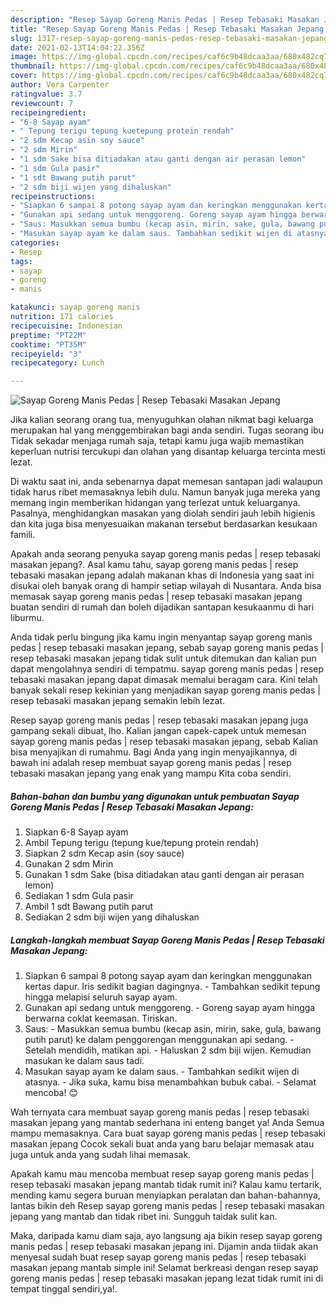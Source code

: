 ```yaml
---
description: "Resep Sayap Goreng Manis Pedas | Resep Tebasaki Masakan Jepang yang nikmat Untuk Jualan"
title: "Resep Sayap Goreng Manis Pedas | Resep Tebasaki Masakan Jepang yang nikmat Untuk Jualan"
slug: 1317-resep-sayap-goreng-manis-pedas-resep-tebasaki-masakan-jepang-yang-nikmat-untuk-jualan
date: 2021-02-13T14:04:22.356Z
image: https://img-global.cpcdn.com/recipes/caf6c9b48dcaa3aa/680x482cq70/sayap-goreng-manis-pedas-resep-tebasaki-masakan-jepang-foto-resep-utama.jpg
thumbnail: https://img-global.cpcdn.com/recipes/caf6c9b48dcaa3aa/680x482cq70/sayap-goreng-manis-pedas-resep-tebasaki-masakan-jepang-foto-resep-utama.jpg
cover: https://img-global.cpcdn.com/recipes/caf6c9b48dcaa3aa/680x482cq70/sayap-goreng-manis-pedas-resep-tebasaki-masakan-jepang-foto-resep-utama.jpg
author: Vera Carpenter
ratingvalue: 3.7
reviewcount: 7
recipeingredient:
- "6-8 Sayap ayam"
- " Tepung terigu tepung kuetepung protein rendah"
- "2 sdm Kecap asin soy sauce"
- "2 sdm Mirin"
- "1 sdm Sake bisa ditiadakan atau ganti dengan air perasan lemon"
- "1 sdm Gula pasir"
- "1 sdt Bawang putih parut"
- "2 sdm biji wijen yang dihaluskan"
recipeinstructions:
- "Siapkan 6 sampai 8 potong sayap ayam dan keringkan menggunakan kertas dapur. Iris sedikit bagian dagingnya. Tambahkan sedikit tepung hingga melapisi seluruh sayap ayam."
- "Gunakan api sedang untuk menggoreng. Goreng sayap ayam hingga berwarna coklat keemasan. Tiriskan."
- "Saus: Masukkan semua bumbu (kecap asin, mirin, sake, gula, bawang putih parut) ke dalam penggorengan menggunakan api sedang. Setelah mendidih, matikan api. Haluskan 2 sdm biji wijen. Kemudian masukan ke dalam saus tadi."
- "Masukan sayap ayam ke dalam saus. Tambahkan sedikit wijen di atasnya. Jika suka, kamu bisa menambahkan bubuk cabai.  Selamat mencoba! 😊"
categories:
- Resep
tags:
- sayap
- goreng
- manis

katakunci: sayap goreng manis 
nutrition: 171 calories
recipecuisine: Indonesian
preptime: "PT22M"
cooktime: "PT35M"
recipeyield: "3"
recipecategory: Lunch

---
```



![Sayap Goreng Manis Pedas | Resep Tebasaki Masakan Jepang](https://img-global.cpcdn.com/recipes/caf6c9b48dcaa3aa/680x482cq70/sayap-goreng-manis-pedas-resep-tebasaki-masakan-jepang-foto-resep-utama.jpg)

Jika kalian seorang orang tua, menyuguhkan olahan nikmat bagi keluarga merupakan hal yang menggembirakan bagi anda sendiri. Tugas seorang ibu Tidak sekadar menjaga rumah saja, tetapi kamu juga wajib memastikan keperluan nutrisi tercukupi dan olahan yang disantap keluarga tercinta mesti lezat.

Di waktu  saat ini, anda sebenarnya dapat memesan santapan jadi walaupun tidak harus ribet memasaknya lebih dulu. Namun banyak juga mereka yang memang ingin memberikan hidangan yang terlezat untuk keluarganya. Pasalnya, menghidangkan masakan yang diolah sendiri jauh lebih higienis dan kita juga bisa menyesuaikan makanan tersebut berdasarkan kesukaan famili. 



Apakah anda seorang penyuka sayap goreng manis pedas | resep tebasaki masakan jepang?. Asal kamu tahu, sayap goreng manis pedas | resep tebasaki masakan jepang adalah makanan khas di Indonesia yang saat ini disukai oleh banyak orang di hampir setiap wilayah di Nusantara. Anda bisa memasak sayap goreng manis pedas | resep tebasaki masakan jepang buatan sendiri di rumah dan boleh dijadikan santapan kesukaanmu di hari liburmu.

Anda tidak perlu bingung jika kamu ingin menyantap sayap goreng manis pedas | resep tebasaki masakan jepang, sebab sayap goreng manis pedas | resep tebasaki masakan jepang tidak sulit untuk ditemukan dan kalian pun dapat mengolahnya sendiri di tempatmu. sayap goreng manis pedas | resep tebasaki masakan jepang dapat dimasak memalui beragam cara. Kini telah banyak sekali resep kekinian yang menjadikan sayap goreng manis pedas | resep tebasaki masakan jepang semakin lebih lezat.

Resep sayap goreng manis pedas | resep tebasaki masakan jepang juga gampang sekali dibuat, lho. Kalian jangan capek-capek untuk memesan sayap goreng manis pedas | resep tebasaki masakan jepang, sebab Kalian bisa menyajikan di rumahmu. Bagi Anda yang ingin menyajikannya, di bawah ini adalah resep membuat sayap goreng manis pedas | resep tebasaki masakan jepang yang enak yang mampu Kita coba sendiri.

<!--inarticleads1-->

##### Bahan-bahan dan bumbu yang digunakan untuk pembuatan Sayap Goreng Manis Pedas | Resep Tebasaki Masakan Jepang:

1. Siapkan 6-8 Sayap ayam
1. Ambil  Tepung terigu (tepung kue/tepung protein rendah)
1. Siapkan 2 sdm Kecap asin (soy sauce)
1. Gunakan 2 sdm Mirin
1. Gunakan 1 sdm Sake (bisa ditiadakan atau ganti dengan air perasan lemon)
1. Sediakan 1 sdm Gula pasir
1. Ambil 1 sdt Bawang putih parut
1. Sediakan 2 sdm biji wijen yang dihaluskan




<!--inarticleads2-->

##### Langkah-langkah membuat Sayap Goreng Manis Pedas | Resep Tebasaki Masakan Jepang:

1. Siapkan 6 sampai 8 potong sayap ayam dan keringkan menggunakan kertas dapur. Iris sedikit bagian dagingnya. - Tambahkan sedikit tepung hingga melapisi seluruh sayap ayam.
1. Gunakan api sedang untuk menggoreng. - Goreng sayap ayam hingga berwarna coklat keemasan. Tiriskan.
1. Saus: - Masukkan semua bumbu (kecap asin, mirin, sake, gula, bawang putih parut) ke dalam penggorengan menggunakan api sedang. - Setelah mendidih, matikan api. - Haluskan 2 sdm biji wijen. Kemudian masukan ke dalam saus tadi.
1. Masukan sayap ayam ke dalam saus. - Tambahkan sedikit wijen di atasnya. - Jika suka, kamu bisa menambahkan bubuk cabai.  - Selamat mencoba! 😊




Wah ternyata cara membuat sayap goreng manis pedas | resep tebasaki masakan jepang yang mantab sederhana ini enteng banget ya! Anda Semua mampu memasaknya. Cara buat sayap goreng manis pedas | resep tebasaki masakan jepang Cocok sekali buat anda yang baru belajar memasak atau juga untuk anda yang sudah lihai memasak.

Apakah kamu mau mencoba membuat resep sayap goreng manis pedas | resep tebasaki masakan jepang mantab tidak rumit ini? Kalau kamu tertarik, mending kamu segera buruan menyiapkan peralatan dan bahan-bahannya, lantas bikin deh Resep sayap goreng manis pedas | resep tebasaki masakan jepang yang mantab dan tidak ribet ini. Sungguh taidak sulit kan. 

Maka, daripada kamu diam saja, ayo langsung aja bikin resep sayap goreng manis pedas | resep tebasaki masakan jepang ini. Dijamin anda tiidak akan menyesal sudah buat resep sayap goreng manis pedas | resep tebasaki masakan jepang mantab simple ini! Selamat berkreasi dengan resep sayap goreng manis pedas | resep tebasaki masakan jepang lezat tidak rumit ini di tempat tinggal sendiri,ya!.

